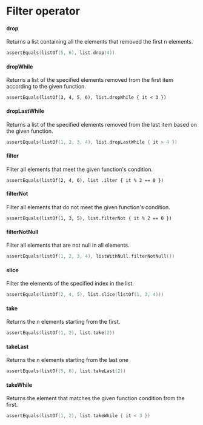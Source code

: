 # Filter operator

#### drop

Returns a list containing all the elements that removed the first n elements.

```kotlin
assertEquals(listOf(5, 6), list.drop(4))
```

#### dropWhile

Returns a list of the specified elements removed from the first item according to the given function.

```kotin
assertEquals(listOf(3, 4, 5, 6), list.dropWhile { it < 3 })
```

#### dropLastWhile

Returns a list of the specified elements removed from the last item based on the given function.

```kotlin
assertEquals(listOf(1, 2, 3, 4), list.dropLastWhile { it > 4 })
```

#### filter

Filter all elements that meet the given function's condition.

```kotin
assertEquals(listOf(2, 4, 6), list .ilter { it % 2 == 0 })
```

#### filterNot

Filter all elements that do not meet the given function's condition.

```kotin
assertEquals(listOf(1, 3, 5), list.filterNot { it % 2 == 0 })
```

#### filterNotNull

Filter all elements that are not null in all elements.

```kotlin
assertEquals(listOf(1, 2, 3, 4), listWithNull.filterNotNull())
```

#### slice

Filter the elements of the specified index in the list.

```kotlin
assertEquals(listOf(2, 4, 5), list.slice(listOf(1, 3, 4)))
```

#### take

Returns the n elements starting from the first.

```kotlin
assertEquals(listOf(1, 2), list.take(2))
```

#### takeLast

Returns the n elements starting from the last one

```kotlin
assertEquals(listOf(5, 6), list.takeLast(2))
```

#### takeWhile

Returns the element that matches the given function condition from the first.

```kotlin
assertEquals(listOf(1, 2), list.takeWhile { it < 3 })
```

